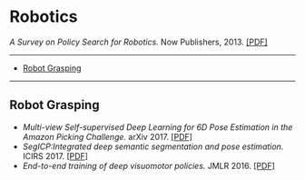# Robotics

*A Survey on Policy Search for Robotics.* Now Publishers, 2013. [[PDF]](https://core.ac.uk/download/pdf/16454607.pdf)

--- ---

- [Robot Grasping](#robot-grasping)

--- ---

## Robot Grasping

- *Multi-view Self-supervised Deep Learning for 6D Pose Estimation in the Amazon Picking Challenge.* arXiv 2017. [[PDF]](https://arxiv.org/pdf/1609.09475v2.pdf)
- *SegICP:Integrated deep semantic segmentation and pose estimation.* ICIRS 2017. [[PDF]](https://arxiv.org/pdf/1703.01661.pdf)
- *End-to-end training of deep visuomotor policies.* JMLR 2016. [[PDF]](https://arxiv.org/pdf/1504.00702.pdf)
